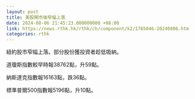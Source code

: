 ```yaml
---
layout: post
title: 美股開市後窄幅上落
date: 2024-08-06 21:45:23.000000000 +08:00
link: https://news.rthk.hk/rthk/ch/component/k2/1765046-20240806.htm
categories: rthk
---
```


紐約股市窄幅上落。部分股份獲投資者趁低吸納。

道瓊斯指數較早時報38762點，升59點。

納斯達克指數報16163點，跌36點。

標準普爾500指數報5196點，升10點。
